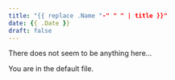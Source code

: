 ```yaml
---
title: "{{ replace .Name "-" " " | title }}"
date: {{ .Date }}
draft: false
---
```


There does not seem to be anything here...

You are in the default file.